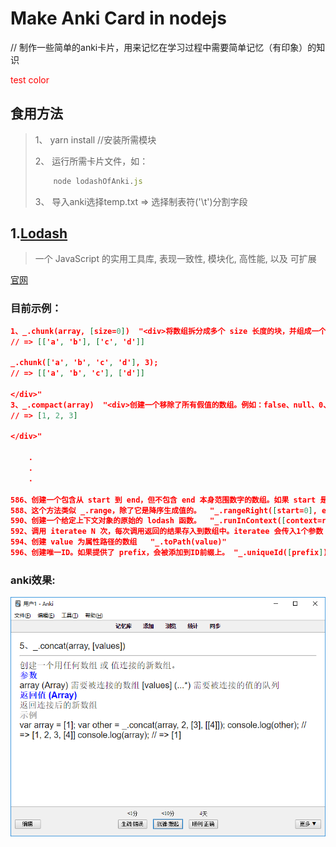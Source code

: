 # Make Anki Card in nodejs
// 制作一些简单的anki卡片，用来记忆在学习过程中需要简单记忆（有印象）的知识

<div>
<p style="color: red">test color</p>
</div>

## 食用方法
> 1、 yarn install   //安装所需模块
>
> 2、 运行所需卡片文件，如：
>
>
>```js
>     node lodashOfAnki.js
>```
> 3、 导入anki选择temp.txt => 选择制表符('\t')分割字段
## 1.[Lodash][0]
> 一个 JavaScript 的实用工具库, 表现一致性, 模块化, 高性能, 以及 可扩展

[官网][1]

[0]: ./lodashOfAnki.js
[1]: https://www.lodashjs.com/

### 目前示例：
```json
1、_.chunk(array, [size=0])	"<div>将数组拆分成多个 size 长度的块，并组成一个新数组。如果数组无法被分割成全部等长的块，那么最后剩余的元素将组成一个块。</div><div><font color=""#0000ff""><b>参数</b></font></div><div>array (Array) 需要被处理的数组 [size=0] (number) 每个块的长度     </div><div><font color=""#0000ff""><b>返回值 (Array)</b></font></div><div>  返回一个拆分好的新数组</div><div><font color=""#a9a9a9""><b>示例</b></font></div><div>_.chunk(['a', 'b', 'c', 'd'], 2);
// => [['a', 'b'], ['c', 'd']]

_.chunk(['a', 'b', 'c', 'd'], 3);
// => [['a', 'b', 'c'], ['d']]

</div>"
3、_.compact(array)	"<div>创建一个移除了所有假值的数组。例如：false、null、0、""、undefined， 以及NaN 都是 “假值”.</div><div><font color=""#0000ff""><b>参数</b></font></div><div>array (Array) 需要被处理的数组。     </div><div><font color=""#0000ff""><b>返回值 (Array)</b></font></div><div>  返回移除了假值的数组。</div><div><font color=""#a9a9a9""><b>示例</b></font></div><div>_.compact([0, 1, false, 2, '', 3]);
// => [1, 2, 3]

</div>"

    .
    .
    .
    
586、创建一个包含从 start 到 end，但不包含 end 本身范围数字的数组。如果 start 是负数，而 end 或 step 没有指定，那么 step 从 -1 为开始。如果 end 没有指定，start 设置为 0。如果 end 小于 start，会创建一个空数组，除非指定了 step。注意: JavaScript 遵循 IEEE-754 标准处理无法预料的浮点数结果。	"_.range([start=0], end, [step=1])"
588、这个方法类似 _.range，除了它是降序生成值的。	"_.rangeRight([start=0], end, [step=1])"
590、创建一个给定上下文对象的原始的 lodash 函数。	"_.runInContext([context=root])"
592、调用 iteratee N 次，每次调用返回的结果存入到数组中。iteratee 会传入1个参数：(index)。	"_.times(n, [iteratee=_.identity])"
594、创建 value 为属性路径的数组	"_.toPath(value)"
596、创建唯一ID。如果提供了 prefix，会被添加到ID前缀上。	"_.uniqueId([prefix])"

```
### anki效果:
![lodashAnki](./lodashAnki.png)

